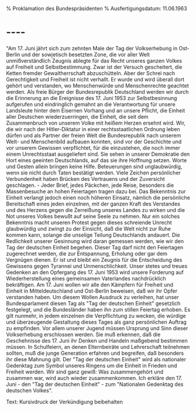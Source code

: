 % Proklamation des Bundespräsidenten
% Ausfertigungsdatum: 11.06.1963
 
# ----

"Am 17. Juni jährt sich zum zehnten Male der Tag der Volkserhebung in Ost-Berlin und der sowjetisch besetzten Zone, die vor aller Welt unmißverständlich Zeugnis ablegte für das Recht unseres ganzen Volkes auf Freiheit und Selbstbestimmung. Zwar ist der Versuch gescheitert, die Ketten fremder Gewaltherrschaft abzuschütteln. Aber der Schrei nach Gerechtigkeit und Freiheit ist nicht verhallt. Er wurde und wird überall dort gehört und verstanden, wo Menschenwürde und Menschenrechte geachtet werden. Als freie Bürger der Bundesrepublik Deutschland werden wir durch die Erinnerung an die Ereignisse des 17. Juni 1953 zur Selbstbesinnung aufgerufen und eindringlich gemahnt an die Verantwortung für unsere Landsleute hinter dem Eisernen Vorhang und an unsere Pflicht, die Einheit aller Deutschen wiederzuerringen, die Einheit, die seit dem Zusammenbruch von unserem Volke mit heißem Herzen ersehnt wird. Wir, die wir nach der Hitler-Diktatur in einer rechtsstaatlichen Ordnung leben dürfen und als Partner der freien Welt die Bundesrepublik nach unserem Welt- und Menschenbild aufbauen konnten, sind vor der Geschichte und vor unserem Gewissen verpflichtet, für die einzustehen, die noch immer einem Unrechtsstaat ausgeliefert sind. Sie sehen in unserer Demokratie den Hort eines geeinten Deutschlands, auf das sie ihre Hoffnung setzen. Worte und Gesten allein bringen keine Hilfe. Beteuerungen sind unglaubwürdig, wenn sie nicht durch Taten bestätigt werden. Viele Zeichen persönlicher Verbundenheit haben Brücken des Vertrauens und der Zuversicht geschlagen. - Jeder Brief, jedes Päckchen, jede Reise, besonders die Massenbesuche an hohen Feiertagen tragen dazu bei. Das Bekenntnis zur Einheit verlangt jedoch einen noch höheren Einsatz, nämlich die persönliche Bereitschaft eines jeden einzelnen, mit der ganzen Kraft des Verstandes und des Herzens gegen die Zerreißung unseres Landes zu wirken und die Not unseres Volkes bewußt auf seine Seele zu nehmen. Nur ein solches Bekenntnis macht unseren Protest gegen dieses schreiende Unrecht glaubwürdig und zwingt zu der Einsicht, daß die Welt nicht zur Ruhe kommen kann, solange die unselige Teilung Deutschlands andauert. Die Redlichkeit unserer Gesinnung wird daran gemessen werden, wie wir den Tag der deutschen Einheit begehen. Dieser Tag darf nicht den Feiertagen zugerechnet werden, die zur Entspannung, Erholung oder gar dem Vergnügen dienen. Er ist und bleibt ein Zeugnis für die Entscheidung des Gewissens gegen Tyrannei und Unmenschlichkeit. Unser stetes und treues Gedenken an den Opfergang des 17. Juni 1953 wird unsere Forderung auf Wiederherstellung eines gemeinsamen Vaterlandes nachdrücklich bekräftigen. Am 17. Juni wollen wir alle den Kämpfern für Freiheit und Einheit in Mitteldeutschland und Ost-Berlin beweisen, daß wir ihr Opfer verstanden haben. Um diesem Wollen Ausdruck zu verleihen, hat unser Bundesparlament diesen Tag als "Tag der deutschen Einheit" gesetzlich festgelegt, und die Bundesländer haben ihn zum stillen Feiertag erhoben. Es gilt nunmehr, in jedem einzelnen die Verpflichtung zu wecken, die würdige und überzeugende Gestaltung dieses Tages als ganz persönlichen Auftrag zu empfinden. Vor allem unserer Jugend müssen Ursprung und Sinn dieser Volkserhebung erschlossen werden. Sie muß erkennen, daß die Geschehnisse des 17. Juni ihr Denken und Handeln maßgebend bestimmen müssen. In Schulfeiern, an denen Elternbeiräte und Lehrerschaft teilnehmen sollten, muß die junge Generation erfahren und begreifen, daß besonders ihr diese Mahnung gilt. Der "Tag der deutschen Einheit" wird als nationaler Gedenktag zum Symbol unseres Ringens um die Einheit in Frieden und Freiheit werden. Wir sind ganz gewiß: Was zusammengehört und zusammen war, wird auch wieder zusammenkommen. Ich erkläre den 17. Juni - den "Tag der deutschen Einheit" - zum "Nationalen Gedenktag des deutschen Volkes".

Text: Kursivdruck der Verkündigung beibehalten
